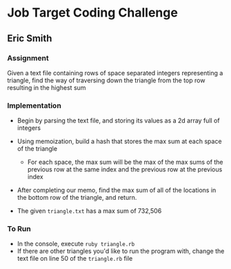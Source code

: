 # Job Target Coding Challenge #
## Eric Smith ##

### Assignment ###

Given a text file containing rows of space separated integers representing a 
triangle, find the way of traversing down the triangle from the top row resulting
in the highest sum

### Implementation ###

* Begin by parsing the text file, and storing its values as a 2d array full of integers
* Using memoization, build a hash that stores the max sum at each space of the triangle
	* For each space, the max sum will be the max of the max sums of the previous row at the same index and the previous row at the previous index
* After completing our memo, find the max sum of all of the locations in the bottom row of the triangle, and return.

* The given `triangle.txt` has a max sum of 732,506

### To Run ###

* In the console, execute `ruby triangle.rb`
* If there are other triangles you'd like to run the program with, change
the text file on line 50 of the `triangle.rb` file